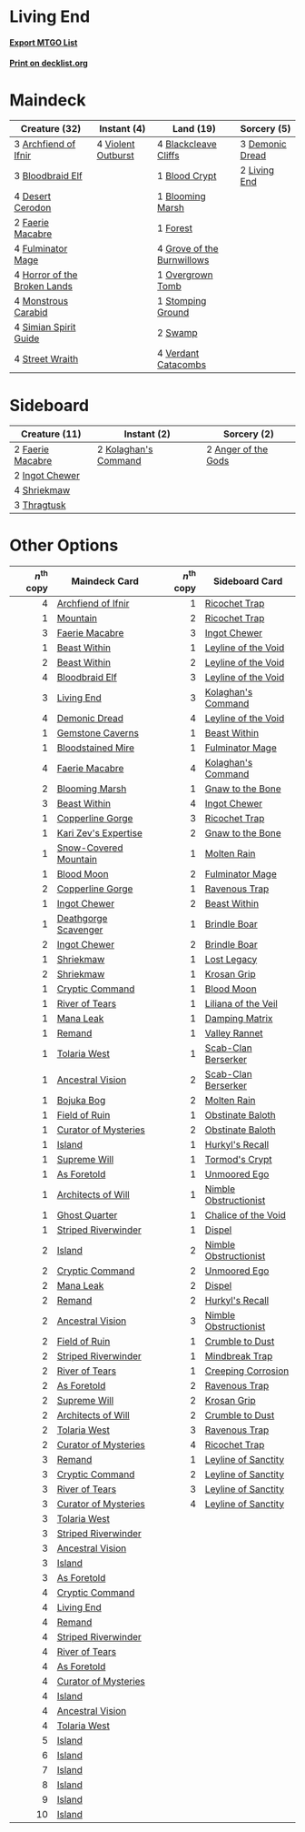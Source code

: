 # Living End

#### [Export MTGO List](../collection/Living%20End/Living%20End.txt)
#### [Print on decklist.org](http://decklist.org/?deckmain=3%09Archfiend%20of%20Ifnir%0A4%09Blackcleave%20Cliffs%0A1%09Blood%20Crypt%0A3%09Bloodbraid%20Elf%0A1%09Blooming%20Marsh%0A3%09Demonic%20Dread%0A4%09Desert%20Cerodon%0A2%09Faerie%20Macabre%0A1%09Forest%0A4%09Fulminator%20Mage%0A4%09Grove%20of%20the%20Burnwillows%0A4%09Horror%20of%20the%20Broken%20Lands%0A2%09Living%20End%0A4%09Monstrous%20Carabid%0A1%09Overgrown%20Tomb%0A4%09Simian%20Spirit%20Guide%0A1%09Stomping%20Ground%0A4%09Street%20Wraith%0A2%09Swamp%0A4%09Verdant%20Catacombs%0A4%09Violent%20Outburst&deckside=2%09Anger%20of%20the%20Gods%0A2%09Faerie%20Macabre%0A2%09Ingot%20Chewer%0A2%09Kolaghan's%20Command%0A4%09Shriekmaw%0A3%09Thragtusk)
# Maindeck

|                                             Creature (32)                                             |                                         Instant (4)                                         |                                              Land (19)                                              |                                       Sorcery (5)                                        |
|-------------------------------------------------------------------------------------------------------|---------------------------------------------------------------------------------------------|-----------------------------------------------------------------------------------------------------|------------------------------------------------------------------------------------------|
|3 [Archfiend of Ifnir](http://gatherer.wizards.com/Pages/Card/Details.aspx?multiverseid=426780)        |4 [Violent Outburst](http://gatherer.wizards.com/Pages/Card/Details.aspx?multiverseid=185056)|4 [Blackcleave Cliffs](http://gatherer.wizards.com/Pages/Card/Details.aspx?multiverseid=209401)      |3 [Demonic Dread](http://gatherer.wizards.com/Pages/Card/Details.aspx?multiverseid=185062)|
|3 [Bloodbraid Elf](http://gatherer.wizards.com/Pages/Card/Details.aspx?multiverseid=185053)            |                                                                                             |1 [Blood Crypt](http://gatherer.wizards.com/Pages/Card/Details.aspx?multiverseid=97102)              |2 [Living End](http://gatherer.wizards.com/Pages/Card/Details.aspx?multiverseid=113521)   |
|4 [Desert Cerodon](http://gatherer.wizards.com/Pages/Card/Details.aspx?multiverseid=426830)            |                                                                                             |1 [Blooming Marsh](http://gatherer.wizards.com/Pages/Card/Details.aspx?multiverseid=417816)          |                                                                                          |
|2 [Faerie Macabre](http://gatherer.wizards.com/Pages/Card/Details.aspx?multiverseid=201822)            |                                                                                             |1 [Forest](http://gatherer.wizards.com/Pages/Card/Details.aspx?multiverseid=439860)                  |                                                                                          |
|4 [Fulminator Mage](http://gatherer.wizards.com/Pages/Card/Details.aspx?multiverseid=397686)           |                                                                                             |4 [Grove of the Burnwillows](http://gatherer.wizards.com/Pages/Card/Details.aspx?multiverseid=130595)|                                                                                          |
|4 [Horror of the Broken Lands](http://gatherer.wizards.com/Pages/Card/Details.aspx?multiverseid=442082)|                                                                                             |1 [Overgrown Tomb](http://gatherer.wizards.com/Pages/Card/Details.aspx?multiverseid=405103)          |                                                                                          |
|4 [Monstrous Carabid](http://gatherer.wizards.com/Pages/Card/Details.aspx?multiverseid=185051)         |                                                                                             |1 [Stomping Ground](http://gatherer.wizards.com/Pages/Card/Details.aspx?multiverseid=405110)         |                                                                                          |
|4 [Simian Spirit Guide](http://gatherer.wizards.com/Pages/Card/Details.aspx?multiverseid=442137)       |                                                                                             |2 [Swamp](http://gatherer.wizards.com/Pages/Card/Details.aspx?multiverseid=439858)                   |                                                                                          |
|4 [Street Wraith](http://gatherer.wizards.com/Pages/Card/Details.aspx?multiverseid=442097)             |                                                                                             |4 [Verdant Catacombs](http://gatherer.wizards.com/Pages/Card/Details.aspx?multiverseid=405113)       |                                                                                          |


# Sideboard

|                                       Creature (11)                                       |                                          Instant (2)                                          |                                         Sorcery (2)                                          |
|-------------------------------------------------------------------------------------------|-----------------------------------------------------------------------------------------------|----------------------------------------------------------------------------------------------|
|2 [Faerie Macabre](http://gatherer.wizards.com/Pages/Card/Details.aspx?multiverseid=201822)|2 [Kolaghan's Command](http://gatherer.wizards.com/Pages/Card/Details.aspx?multiverseid=394613)|2 [Anger of the Gods](http://gatherer.wizards.com/Pages/Card/Details.aspx?multiverseid=438682)|
|2 [Ingot Chewer](http://gatherer.wizards.com/Pages/Card/Details.aspx?multiverseid=389558)  |                                                                                               |                                                                                              |
|4 [Shriekmaw](http://gatherer.wizards.com/Pages/Card/Details.aspx?multiverseid=220572)     |                                                                                               |                                                                                              |
|3 [Thragtusk](http://gatherer.wizards.com/Pages/Card/Details.aspx?multiverseid=430614)     |                                                                                               |                                                                                              |


# Other Options

|*n*<sup>th</sup> copy|                                         Maindeck Card                                          |*n*<sup>th</sup> copy|                                         Sideboard Card                                         |
|--------------------:|------------------------------------------------------------------------------------------------|--------------------:|------------------------------------------------------------------------------------------------|
|                    4|[Archfiend of Ifnir](http://gatherer.wizards.com/Pages/Card/Details.aspx?multiverseid=426780)   |                    1|[Ricochet Trap](http://gatherer.wizards.com/Pages/Card/Details.aspx?multiverseid=191549)        |
|                    1|[Mountain](http://gatherer.wizards.com/Pages/Card/Details.aspx?multiverseid=439859)             |                    2|[Ricochet Trap](http://gatherer.wizards.com/Pages/Card/Details.aspx?multiverseid=191549)        |
|                    3|[Faerie Macabre](http://gatherer.wizards.com/Pages/Card/Details.aspx?multiverseid=201822)       |                    3|[Ingot Chewer](http://gatherer.wizards.com/Pages/Card/Details.aspx?multiverseid=389558)         |
|                    1|[Beast Within](http://gatherer.wizards.com/Pages/Card/Details.aspx?multiverseid=446158)         |                    1|[Leyline of the Void](http://gatherer.wizards.com/Pages/Card/Details.aspx?multiverseid=107682)  |
|                    2|[Beast Within](http://gatherer.wizards.com/Pages/Card/Details.aspx?multiverseid=446158)         |                    2|[Leyline of the Void](http://gatherer.wizards.com/Pages/Card/Details.aspx?multiverseid=107682)  |
|                    4|[Bloodbraid Elf](http://gatherer.wizards.com/Pages/Card/Details.aspx?multiverseid=185053)       |                    3|[Leyline of the Void](http://gatherer.wizards.com/Pages/Card/Details.aspx?multiverseid=107682)  |
|                    3|[Living End](http://gatherer.wizards.com/Pages/Card/Details.aspx?multiverseid=113521)           |                    3|[Kolaghan's Command](http://gatherer.wizards.com/Pages/Card/Details.aspx?multiverseid=394613)   |
|                    4|[Demonic Dread](http://gatherer.wizards.com/Pages/Card/Details.aspx?multiverseid=185062)        |                    4|[Leyline of the Void](http://gatherer.wizards.com/Pages/Card/Details.aspx?multiverseid=107682)  |
|                    1|[Gemstone Caverns](http://gatherer.wizards.com/Pages/Card/Details.aspx?multiverseid=122094)     |                    1|[Beast Within](http://gatherer.wizards.com/Pages/Card/Details.aspx?multiverseid=446158)         |
|                    1|[Bloodstained Mire](http://gatherer.wizards.com/Pages/Card/Details.aspx?multiverseid=405094)    |                    1|[Fulminator Mage](http://gatherer.wizards.com/Pages/Card/Details.aspx?multiverseid=397686)      |
|                    4|[Faerie Macabre](http://gatherer.wizards.com/Pages/Card/Details.aspx?multiverseid=201822)       |                    4|[Kolaghan's Command](http://gatherer.wizards.com/Pages/Card/Details.aspx?multiverseid=394613)   |
|                    2|[Blooming Marsh](http://gatherer.wizards.com/Pages/Card/Details.aspx?multiverseid=417816)       |                    1|[Gnaw to the Bone](http://gatherer.wizards.com/Pages/Card/Details.aspx?multiverseid=247420)     |
|                    3|[Beast Within](http://gatherer.wizards.com/Pages/Card/Details.aspx?multiverseid=446158)         |                    4|[Ingot Chewer](http://gatherer.wizards.com/Pages/Card/Details.aspx?multiverseid=389558)         |
|                    1|[Copperline Gorge](http://gatherer.wizards.com/Pages/Card/Details.aspx?multiverseid=209408)     |                    3|[Ricochet Trap](http://gatherer.wizards.com/Pages/Card/Details.aspx?multiverseid=191549)        |
|                    1|[Kari Zev's Expertise](http://gatherer.wizards.com/Pages/Card/Details.aspx?multiverseid=423755) |                    2|[Gnaw to the Bone](http://gatherer.wizards.com/Pages/Card/Details.aspx?multiverseid=247420)     |
|                    1|[Snow-Covered Mountain](http://gatherer.wizards.com/Pages/Card/Details.aspx?multiverseid=121233)|                    1|[Molten Rain](http://gatherer.wizards.com/Pages/Card/Details.aspx?multiverseid=425928)          |
|                    1|[Blood Moon](http://gatherer.wizards.com/Pages/Card/Details.aspx?multiverseid=45386)            |                    2|[Fulminator Mage](http://gatherer.wizards.com/Pages/Card/Details.aspx?multiverseid=397686)      |
|                    2|[Copperline Gorge](http://gatherer.wizards.com/Pages/Card/Details.aspx?multiverseid=209408)     |                    1|[Ravenous Trap](http://gatherer.wizards.com/Pages/Card/Details.aspx?multiverseid=197537)        |
|                    1|[Ingot Chewer](http://gatherer.wizards.com/Pages/Card/Details.aspx?multiverseid=389558)         |                    2|[Beast Within](http://gatherer.wizards.com/Pages/Card/Details.aspx?multiverseid=446158)         |
|                    1|[Deathgorge Scavenger](http://gatherer.wizards.com/Pages/Card/Details.aspx?multiverseid=435339) |                    1|[Brindle Boar](http://gatherer.wizards.com/Pages/Card/Details.aspx?multiverseid=205039)         |
|                    2|[Ingot Chewer](http://gatherer.wizards.com/Pages/Card/Details.aspx?multiverseid=389558)         |                    2|[Brindle Boar](http://gatherer.wizards.com/Pages/Card/Details.aspx?multiverseid=205039)         |
|                    1|[Shriekmaw](http://gatherer.wizards.com/Pages/Card/Details.aspx?multiverseid=220572)            |                    1|[Lost Legacy](http://gatherer.wizards.com/Pages/Card/Details.aspx?multiverseid=417661)          |
|                    2|[Shriekmaw](http://gatherer.wizards.com/Pages/Card/Details.aspx?multiverseid=220572)            |                    1|[Krosan Grip](http://gatherer.wizards.com/Pages/Card/Details.aspx?multiverseid=376394)          |
|                    1|[Cryptic Command](http://gatherer.wizards.com/Pages/Card/Details.aspx?multiverseid=438614)      |                    1|[Blood Moon](http://gatherer.wizards.com/Pages/Card/Details.aspx?multiverseid=45386)            |
|                    1|[River of Tears](http://gatherer.wizards.com/Pages/Card/Details.aspx?multiverseid=126210)       |                    1|[Liliana of the Veil](http://gatherer.wizards.com/Pages/Card/Details.aspx?multiverseid=235597)  |
|                    1|[Mana Leak](http://gatherer.wizards.com/Pages/Card/Details.aspx?multiverseid=45242)             |                    1|[Damping Matrix](http://gatherer.wizards.com/Pages/Card/Details.aspx?multiverseid=426043)       |
|                    1|[Remand](http://gatherer.wizards.com/Pages/Card/Details.aspx?multiverseid=380255)               |                    1|[Valley Rannet](http://gatherer.wizards.com/Pages/Card/Details.aspx?multiverseid=144260)        |
|                    1|[Tolaria West](http://gatherer.wizards.com/Pages/Card/Details.aspx?multiverseid=136047)         |                    1|[Scab-Clan Berserker](http://gatherer.wizards.com/Pages/Card/Details.aspx?multiverseid=398461)  |
|                    1|[Ancestral Vision](http://gatherer.wizards.com/Pages/Card/Details.aspx?multiverseid=189244)     |                    2|[Scab-Clan Berserker](http://gatherer.wizards.com/Pages/Card/Details.aspx?multiverseid=398461)  |
|                    1|[Bojuka Bog](http://gatherer.wizards.com/Pages/Card/Details.aspx?multiverseid=376269)           |                    2|[Molten Rain](http://gatherer.wizards.com/Pages/Card/Details.aspx?multiverseid=425928)          |
|                    1|[Field of Ruin](http://gatherer.wizards.com/Pages/Card/Details.aspx?multiverseid=435415)        |                    1|[Obstinate Baloth](http://gatherer.wizards.com/Pages/Card/Details.aspx?multiverseid=438745)     |
|                    1|[Curator of Mysteries](http://gatherer.wizards.com/Pages/Card/Details.aspx?multiverseid=426751) |                    2|[Obstinate Baloth](http://gatherer.wizards.com/Pages/Card/Details.aspx?multiverseid=438745)     |
|                    1|[Island](http://gatherer.wizards.com/Pages/Card/Details.aspx?multiverseid=439857)               |                    1|[Hurkyl's Recall](http://gatherer.wizards.com/Pages/Card/Details.aspx?multiverseid=135260)      |
|                    1|[Supreme Will](http://gatherer.wizards.com/Pages/Card/Details.aspx?multiverseid=430738)         |                    1|[Tormod's Crypt](http://gatherer.wizards.com/Pages/Card/Details.aspx?multiverseid=389723)       |
|                    1|[As Foretold](http://gatherer.wizards.com/Pages/Card/Details.aspx?multiverseid=426744)          |                    1|[Unmoored Ego](http://gatherer.wizards.com/Pages/Card/Details.aspx?multiverseid=452962)         |
|                    1|[Architects of Will](http://gatherer.wizards.com/Pages/Card/Details.aspx?multiverseid=179597)   |                    1|[Nimble Obstructionist](http://gatherer.wizards.com/Pages/Card/Details.aspx?multiverseid=430729)|
|                    1|[Ghost Quarter](http://gatherer.wizards.com/Pages/Card/Details.aspx?multiverseid=389534)        |                    1|[Chalice of the Void](http://gatherer.wizards.com/Pages/Card/Details.aspx?multiverseid=442211)  |
|                    1|[Striped Riverwinder](http://gatherer.wizards.com/Pages/Card/Details.aspx?multiverseid=430737)  |                    1|[Dispel](http://gatherer.wizards.com/Pages/Card/Details.aspx?multiverseid=401858)               |
|                    2|[Island](http://gatherer.wizards.com/Pages/Card/Details.aspx?multiverseid=439857)               |                    2|[Nimble Obstructionist](http://gatherer.wizards.com/Pages/Card/Details.aspx?multiverseid=430729)|
|                    2|[Cryptic Command](http://gatherer.wizards.com/Pages/Card/Details.aspx?multiverseid=438614)      |                    2|[Unmoored Ego](http://gatherer.wizards.com/Pages/Card/Details.aspx?multiverseid=452962)         |
|                    2|[Mana Leak](http://gatherer.wizards.com/Pages/Card/Details.aspx?multiverseid=45242)             |                    2|[Dispel](http://gatherer.wizards.com/Pages/Card/Details.aspx?multiverseid=401858)               |
|                    2|[Remand](http://gatherer.wizards.com/Pages/Card/Details.aspx?multiverseid=380255)               |                    2|[Hurkyl's Recall](http://gatherer.wizards.com/Pages/Card/Details.aspx?multiverseid=135260)      |
|                    2|[Ancestral Vision](http://gatherer.wizards.com/Pages/Card/Details.aspx?multiverseid=189244)     |                    3|[Nimble Obstructionist](http://gatherer.wizards.com/Pages/Card/Details.aspx?multiverseid=430729)|
|                    2|[Field of Ruin](http://gatherer.wizards.com/Pages/Card/Details.aspx?multiverseid=435415)        |                    1|[Crumble to Dust](http://gatherer.wizards.com/Pages/Card/Details.aspx?multiverseid=401850)      |
|                    2|[Striped Riverwinder](http://gatherer.wizards.com/Pages/Card/Details.aspx?multiverseid=430737)  |                    1|[Mindbreak Trap](http://gatherer.wizards.com/Pages/Card/Details.aspx?multiverseid=197532)       |
|                    2|[River of Tears](http://gatherer.wizards.com/Pages/Card/Details.aspx?multiverseid=126210)       |                    1|[Creeping Corrosion](http://gatherer.wizards.com/Pages/Card/Details.aspx?multiverseid=214029)   |
|                    2|[As Foretold](http://gatherer.wizards.com/Pages/Card/Details.aspx?multiverseid=426744)          |                    2|[Ravenous Trap](http://gatherer.wizards.com/Pages/Card/Details.aspx?multiverseid=197537)        |
|                    2|[Supreme Will](http://gatherer.wizards.com/Pages/Card/Details.aspx?multiverseid=430738)         |                    2|[Krosan Grip](http://gatherer.wizards.com/Pages/Card/Details.aspx?multiverseid=376394)          |
|                    2|[Architects of Will](http://gatherer.wizards.com/Pages/Card/Details.aspx?multiverseid=179597)   |                    2|[Crumble to Dust](http://gatherer.wizards.com/Pages/Card/Details.aspx?multiverseid=401850)      |
|                    2|[Tolaria West](http://gatherer.wizards.com/Pages/Card/Details.aspx?multiverseid=136047)         |                    3|[Ravenous Trap](http://gatherer.wizards.com/Pages/Card/Details.aspx?multiverseid=197537)        |
|                    2|[Curator of Mysteries](http://gatherer.wizards.com/Pages/Card/Details.aspx?multiverseid=426751) |                    4|[Ricochet Trap](http://gatherer.wizards.com/Pages/Card/Details.aspx?multiverseid=191549)        |
|                    3|[Remand](http://gatherer.wizards.com/Pages/Card/Details.aspx?multiverseid=380255)               |                    1|[Leyline of Sanctity](http://gatherer.wizards.com/Pages/Card/Details.aspx?multiverseid=204993)  |
|                    3|[Cryptic Command](http://gatherer.wizards.com/Pages/Card/Details.aspx?multiverseid=438614)      |                    2|[Leyline of Sanctity](http://gatherer.wizards.com/Pages/Card/Details.aspx?multiverseid=204993)  |
|                    3|[River of Tears](http://gatherer.wizards.com/Pages/Card/Details.aspx?multiverseid=126210)       |                    3|[Leyline of Sanctity](http://gatherer.wizards.com/Pages/Card/Details.aspx?multiverseid=204993)  |
|                    3|[Curator of Mysteries](http://gatherer.wizards.com/Pages/Card/Details.aspx?multiverseid=426751) |                    4|[Leyline of Sanctity](http://gatherer.wizards.com/Pages/Card/Details.aspx?multiverseid=204993)  |
|                    3|[Tolaria West](http://gatherer.wizards.com/Pages/Card/Details.aspx?multiverseid=136047)         |                     |                                                                                                |
|                    3|[Striped Riverwinder](http://gatherer.wizards.com/Pages/Card/Details.aspx?multiverseid=430737)  |                     |                                                                                                |
|                    3|[Ancestral Vision](http://gatherer.wizards.com/Pages/Card/Details.aspx?multiverseid=189244)     |                     |                                                                                                |
|                    3|[Island](http://gatherer.wizards.com/Pages/Card/Details.aspx?multiverseid=439857)               |                     |                                                                                                |
|                    3|[As Foretold](http://gatherer.wizards.com/Pages/Card/Details.aspx?multiverseid=426744)          |                     |                                                                                                |
|                    4|[Cryptic Command](http://gatherer.wizards.com/Pages/Card/Details.aspx?multiverseid=438614)      |                     |                                                                                                |
|                    4|[Living End](http://gatherer.wizards.com/Pages/Card/Details.aspx?multiverseid=113521)           |                     |                                                                                                |
|                    4|[Remand](http://gatherer.wizards.com/Pages/Card/Details.aspx?multiverseid=380255)               |                     |                                                                                                |
|                    4|[Striped Riverwinder](http://gatherer.wizards.com/Pages/Card/Details.aspx?multiverseid=430737)  |                     |                                                                                                |
|                    4|[River of Tears](http://gatherer.wizards.com/Pages/Card/Details.aspx?multiverseid=126210)       |                     |                                                                                                |
|                    4|[As Foretold](http://gatherer.wizards.com/Pages/Card/Details.aspx?multiverseid=426744)          |                     |                                                                                                |
|                    4|[Curator of Mysteries](http://gatherer.wizards.com/Pages/Card/Details.aspx?multiverseid=426751) |                     |                                                                                                |
|                    4|[Island](http://gatherer.wizards.com/Pages/Card/Details.aspx?multiverseid=439857)               |                     |                                                                                                |
|                    4|[Ancestral Vision](http://gatherer.wizards.com/Pages/Card/Details.aspx?multiverseid=189244)     |                     |                                                                                                |
|                    4|[Tolaria West](http://gatherer.wizards.com/Pages/Card/Details.aspx?multiverseid=136047)         |                     |                                                                                                |
|                    5|[Island](http://gatherer.wizards.com/Pages/Card/Details.aspx?multiverseid=439857)               |                     |                                                                                                |
|                    6|[Island](http://gatherer.wizards.com/Pages/Card/Details.aspx?multiverseid=439857)               |                     |                                                                                                |
|                    7|[Island](http://gatherer.wizards.com/Pages/Card/Details.aspx?multiverseid=439857)               |                     |                                                                                                |
|                    8|[Island](http://gatherer.wizards.com/Pages/Card/Details.aspx?multiverseid=439857)               |                     |                                                                                                |
|                    9|[Island](http://gatherer.wizards.com/Pages/Card/Details.aspx?multiverseid=439857)               |                     |                                                                                                |
|                   10|[Island](http://gatherer.wizards.com/Pages/Card/Details.aspx?multiverseid=439857)               |                     |                                                                                                |

